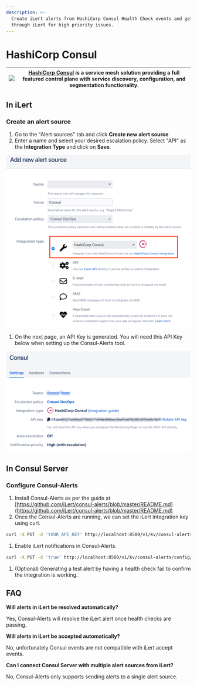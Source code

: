 ```yaml
---
description: >-
  Create iLert alerts from HashiCorp Consul Health Check events and get alerted
  through iLert for high priority issues.
---
```


# HashiCorp Consul

| ![](<../.gitbook/assets/Consul Cloud Verified Badge\_Small (1).png>) | [HashiCorp Consul](https://www.consul.io/) is a service mesh solution providing a full featured control plane with service discovery, configuration, and segmentation functionality. |
| -------------------------------------------------------------------- | ------------------------------------------------------------------------------------------------------------------------------------------------------------------------------------ |

## In iLert <a href="#in-ilert" id="in-ilert"></a>

### Create an alert source <a href="#create-alert-source" id="create-alert-source"></a>

1. Go to the "Alert sources" tab and click **Create new alert source**
2. Enter a name and select your desired escalation policy. Select "API" as the **Integration Type** and click on **Save**.

![](<../.gitbook/assets/iLert (28).png>)

1. On the next page, an API Key is generated. You will need this API Key below when setting up the Consul-Alerts tool.

![](<../.gitbook/assets/iLert (29).png>)

## In Consul Server <a href="#in-topdesk" id="in-topdesk"></a>

### Configure Consul-Alerts

1. Install Consul-Alerts as per the guide at [https://github.com/iLert/consul-alerts/blob/master/README.md](https://github.com/iLert/consul-alerts/blob/master/README.md)
2. Once the Consul-Alerts are running, we can set the iLert integration key using curl.

```bash
curl -X PUT -d 'YOUR_API_KEY' http://localhost:8500/v1/kv/consul-alerts/config/notifiers/ilert/api-key
```

1. Enable iLert notifications in Consul-Alerts.

```bash
curl -X PUT -d 'true' http://localhost:8500/v1/kv/consul-alerts/config/notifiers/ilert/enabled
```

1. (Optional) Generating a test alert by having a health check fail to confirm the integration is working.

## FAQ <a href="#faq" id="faq"></a>

**Will alerts in iLert be resolved automatically?**

Yes, Consul-Alerts will resolve the iLert alert once health checks are passing.

**Will alerts in iLert be accepted automatically?**

No, unfortunately Consul events are not compatible with iLert accept events.

**Can I connect Consul Server with multiple alert sources from iLert?**

No, Consul-Alerts only supports sending alerts to a single alert source.
